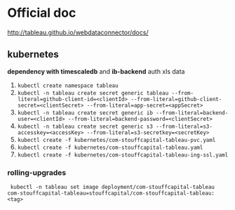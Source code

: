 # Official doc
http://tableau.github.io/webdataconnector/docs/

## kubernetes

**dependency with timescaledb** and **ib-backend** auth xls data
1. `kubectl create namespace tableau`
1. `kubectl -n tableau create secret generic tableau --from-literal=github-client-id=<clientId> --from-literal=github-client-secret=<clientSecret> --from-literal=app-secret=<appSecret>`
1. `kubectl -n tableau create secret generic ib --from-literal=backend-user=<clientId> --from-literal=backend-password=<clientSecret>`
1. `kubectl -n tableau create secret generic s3 --from-literal=s3-accesskey=<accessKey> --from-literal=s3-secretkey=<secretKey>`
1. `kubectl create -f kubernetes/com-stouffcapital-tableau-pvc.yaml`
1. `kubectl create -f kubernetes/com-stouffcapital-tableau.yaml`
1. `kubectl create -f kubernetes/com-stouffcapital-tableau-ing-ssl.yaml`


### rolling-upgrades
` kubectl -n tableau set image deployment/com-stouffcapital-tableau com-stouffcapital-tableau=stouffcapital/com-stouffcapital-tableau:<tag>`
